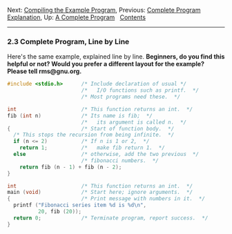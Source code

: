 Next: [Compiling the Example Program](Compile-Example.md), Previous:
[Complete Program Explanation](Complete-Explanation.md), Up: [A
Complete Program](Complete-Program.md)  
[Contents](index.md#SEC_Contents "Table of contents")  

------------------------------------------------------------------------


### 2.3 Complete Program, Line by Line 

Here's the same example, explained line by line. **Beginners, do you
find this helpful or not? Would you prefer a different layout for the
example? Please tell rms\@gnu.org.**

``` C
#include <stdio.h>      /* Include declaration of usual */
                        /*   I/O functions such as printf.  */
                        /* Most programs need these.  */

int                     /* This function returns an int.  */
fib (int n)             /* Its name is fib;  */
                        /*   its argument is called n.  */
{                       /* Start of function body.  */
  /* This stops the recursion from being infinite.  */
  if (n <= 2)           /* If n is 1 or 2,  */
    return 1;           /*   make fib return 1.  */
  else                  /* otherwise, add the two previous  */
                        /* fibonacci numbers.  */
    return fib (n - 1) + fib (n - 2);
}

int                     /* This function returns an int.  */
main (void)             /* Start here; ignore arguments.  */
{                       /* Print message with numbers in it.  */
  printf ("Fibonacci series item %d is %d\n",
          20, fib (20));
  return 0;             /* Terminate program, report success.  */
}
```
